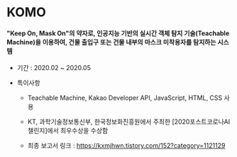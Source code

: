 # KOMO

#### **"Keep On, Mask On"의 약자로, 인공지능 기반의 실시간 객체 탐지 기술(Teachable Machine)을 이용하여, 건물 출입구 또는 건물 내부의 마스크 미착용자를 탐지하는 시스템**

* 기간 : 2020.02 ~ 2020.05

* 특이사항

  * Teachable Machine, Kakao Developer API, JavaScript, HTML, CSS 사용
  
  * KT, 과학기술정보통신부, 한국정보화진흥원에서 주최한 [2020포스트코로나AI챌린지]에서 최우수상을 수상함
  
  * 최종 보고서 링크 : https://kxmjhwn.tistory.com/152?category=1121129
